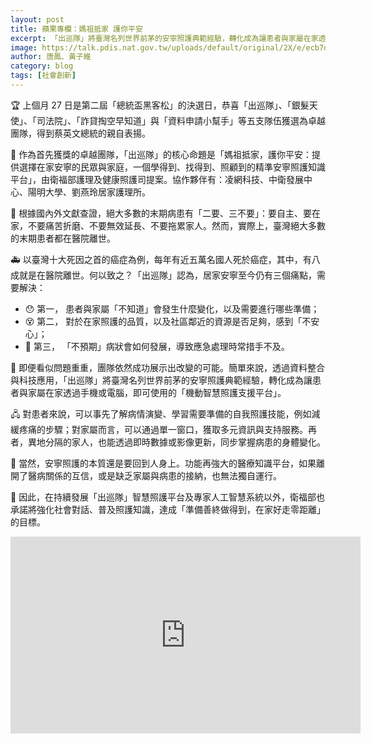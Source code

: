 ```yaml
---
layout: post
title: 蘋果專欄：媽祖抵家 護你平安
excerpt: 「出巡隊」將臺灣名列世界前茅的安寧照護典範經驗，轉化成為讓患者與家屬在家透過手機或電腦，即可使用的「機動智慧照護支援平台」。
image: https://talk.pdis.nat.gov.tw/uploads/default/original/2X/e/ecb7dffd972a721dec11a2bc4a500f655f76a2f3.jpeg
author: 唐鳳、黃子維
category: blog
tags: [社會創新]
---
```


🏆 上個月 27 日是第二屆「總統盃黑客松」的決選日，恭喜「出巡隊」、「銀髮天使」、「司法院」、「詐貸掏空早知道」與「資料申請小幫手」等五支隊伍獲選為卓越團隊，得到蔡英文總統的親自表揚。

👸 作為首先獲獎的卓越團隊，「出巡隊」的核心命題是「媽祖抵家，護你平安：提供選擇在家安寧的民眾與家庭，一個學得到、找得到、照顧到的精準安寧照護知識平台」，由衛福部護理及健康照護司提案。協作夥伴有：凌網科技、中衛發展中心、陽明大學、劉燕玲居家護理所。

🏥 根據國內外文獻查證，絕大多數的末期病患有「二要、三不要」：要自主、要在家，不要痛苦折磨、不要無效延長、不要拖累家人。然而，實際上，臺灣絕大多數的末期患者都在醫院離世。

🚑 以臺灣十大死因之首的癌症為例，每年有近五萬名國人死於癌症，其中，有八成就是在醫院離世。何以致之？「出巡隊」認為，居家安寧至今仍有三個痛點，需要解決：

- 😯 第一， 患者與家屬「不知道」會發生什麼變化，以及需要進行哪些準備；
- 😵 第二， 對於在家照護的品質，以及社區鄰近的資源是否足夠，感到「不安心」；
- 🤔 第三， 「不預期」病狀會如何發展，導致應急處理時常措手不及。

📶 即便看似問題重重，團隊依然成功展示出改變的可能。簡單來說，透過資料整合與科技應用，「出巡隊」將臺灣名列世界前茅的安寧照護典範經驗，轉化成為讓患者與家屬在家透過手機或電腦，即可使用的「機動智慧照護支援平台」。

🖧 對患者來說，可以事先了解病情演變、學習需要準備的自我照護技能，例如減緩疼痛的步驟；對家屬而言，可以通過單一窗口，獲取多元資訊與支持服務。再者，異地分隔的家人，也能透過即時數據或影像更新，同步掌握病患的身體變化。

🚸 當然，安寧照護的本質還是要回到人身上。功能再強大的醫療知識平台，如果離開了醫病關係的互信，或是缺乏家屬與病患的接納，也無法獨自運行。

🏡 因此，在持續發展「出巡隊」智慧照護平台及專家人工智慧系統以外，衛福部也承諾將強化社會對話、普及照護知識，達成「準備善終做得到，在家好走零距離」的目標。

<center>
 <iframe width="560" height="315" src="https://www.youtube.com/embed/5P66X7mYjAg" frameborder="0" allowfullscreen></iframe>
</center>
